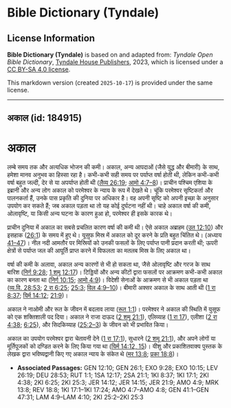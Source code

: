# Bible Dictionary (Tyndale)

## License Information

**Bible Dictionary (Tyndale)** is based on and adapted from: _Tyndale Open Bible Dictionary_, [Tyndale House Publishers](https://tyndaleopenresources.com/), 2023, which is licensed under a [CC BY-SA 4.0 license](https://creativecommons.org/licenses/by-sa/4.0/legalcode.en).

This markdown version (created `2025-10-17`) is provided under the same license.



--------------------------------

## अकाल (id: 184915)

अकाल
====

लम्बे समय तक और अत्यधिक भोजन की कमी। अकाल, अन्य आपदाओं (जैसे युद्ध और बीमारी) के साथ, हमेशा मानव अनुभव का हिस्सा रहा है। कभी\-कभी सही समय पर पर्याप्त वर्षा होती थी, लेकिन कभी\-कभी वर्षा बहुत जल्दी, देर से या अपर्याप्त होती थी ([लैव्य 26:19](https://ref.ly/Lev26:19); [आमो 4:7–8](https://ref.ly/Amos4:7-Amos4:8))। प्राचीन पश्चिम एशिया के इब्रानी और अन्य लोग अकाल को परमेश्वर के न्याय के रूप में देखते थे। चूंकि परमेश्वर सृष्टिकर्ता और पालनकर्ता हैं, उनके पास प्रकृति की दुनिया पर अधिकार है। वह अपनी सृष्टि को अपनी इच्छा के अनुसार उपयोग कर सकते हैं; जब अकाल पड़ता था तो यह कोई दुर्घटना नहीं थी। चाहे अकाल वर्षा की कमी, ओलावृष्टि, या किसी अन्य घटना के कारण हुआ हो, परमेश्वर ही इसके कारक थे।

प्राचीन दुनिया में अकाल का सबसे प्रचलित कारण वर्षा की कमी थी। ऐसे अकाल अब्राहम ([उत 12:10](https://ref.ly/Gen12:10)) और इसहाक ([26:1](https://ref.ly/Gen26:1)) के समय में हुए थे। यूसुफ मिस्र में अकाल को दूर करने के प्रति बहुत चिंतित थे। (अध्याय [41–47](https://ref.ly/Gen41:1-Gen47:31))। नील नदी आमतौर पर मिस्रियों को उनकी फसलों के लिए पर्याप्त पानी प्रदान करती थी; ऊपरी क्षेत्रों से पर्याप्त जल की आपूर्ति प्राप्त करने में विफलता का मतलब मिस्र के लिए अकाल था।

वर्षा की कमी के अलावा, अकाल अन्य कारणों से भी हो सकता था, जैसे ओलावृष्टि और गरज के साथ बारिश ([निर्ग 9:28](https://ref.ly/Exod9:28); [1 शमू 12:17](https://ref.ly/1Sam12:17))। टिड्डियों और अन्य कीटों द्वारा फसलों पर आक्रमण कभी\-कभी अकाल का कारण बनता था ([निर्ग 10:15](https://ref.ly/Exod10:15); [आमो 4:9](https://ref.ly/Amos4:9))। विदेशी सेनाओं के आक्रमण से भी अकाल पड़ता था ([व्य.वि. 28:53](https://ref.ly/Deut28:53); [2 रा 6:25](https://ref.ly/2Kgs6:25); [25:3](https://ref.ly/2Kgs25:3); [विल 4:9–10](https://ref.ly/Lam4:9-Lam4:10))। बीमारी अक्सर अकाल के साथ आती थी ([1 रा 8:37](https://ref.ly/1Kgs8:37); [यिर्म 14:12](https://ref.ly/Jer14:12); [21:9](https://ref.ly/Jer21:9))।

अकाल ने नाओमी और रूत के जीवन में बदलाव लाया ([रूत 1:1](https://ref.ly/Ruth1:1))। परमेश्वर ने अकाल की स्थिति में युसूफ को एक शक्तिशाली पद दिया। अकाल ने राजा दाऊद ([2 शमू 21:1](https://ref.ly/2Sam21:1)), एलिय्याह ([1 रा 17](https://ref.ly/1Kgs17:1-1Kgs17:24)), एलीशा ([2 रा 4:38](https://ref.ly/2Kgs4:38); [6:25](https://ref.ly/2Kgs6:25)), और सिदकिय्याह ([25:2–3](https://ref.ly/2Kgs25:2-2Kgs25:3)) के जीवन को भी प्रभावित किया।

अकाल का उपयोग परमेश्वर द्वारा चेतावनी देने ([1 रा 17:1](https://ref.ly/1Kgs17:1)), सुधारने ([2 शमू 21:1](https://ref.ly/2Sam21:1)), और अपने लोगों या मूर्तिपूजकों को दण्डित करने के लिए किया गया था ([यिर्म 14:12, 15](https://ref.ly/Jer14:12))। यीशु और प्रकाशितवाक्य पुस्तक के लेखक द्वारा भविष्यद्वानी किए गए अकाल न्याय के संकेत थे ([मर 13:8](https://ref.ly/Mark13:8); [प्रका 18:8](https://ref.ly/Rev18:8))।

* **Associated Passages:** GEN 12:10; GEN 26:1; EXO 9:28; EXO 10:15; LEV 26:19; DEU 28:53; RUT 1:1; 1SA 12:17; 2SA 21:1; 1KI 8:37; 1KI 17:1; 2KI 4:38; 2KI 6:25; 2KI 25:3; JER 14:12; JER 14:15; JER 21:9; AMO 4:9; MRK 13:8; REV 18:8; 1KI 17:1–1KI 17:24; AMO 4:7–AMO 4:8; GEN 41:1–GEN 47:31; LAM 4:9–LAM 4:10; 2KI 25:2–2KI 25:3

